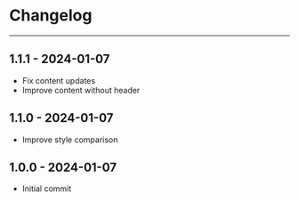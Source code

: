 # Changelog

---

## 1.1.1 - 2024-01-07
- Fix content updates
- Improve content without header

## 1.1.0 - 2024-01-07
- Improve style comparison

## 1.0.0 - 2024-01-07
- Initial commit
